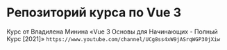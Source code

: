 # Репозиторий курса по Vue 3
Курс от Владилена Минина «Vue 3 Основы для Начинающих - Полный Курс [2021]»
`https://www.youtube.com/channel/UCg8ss4xW9jASrqWGP30jXiw`
